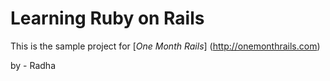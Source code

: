 # Learning Ruby on Rails

This is the sample project for 
[*One Month Rails*] (http://onemonthrails.com)

by - Radha 